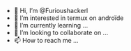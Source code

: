 - 👋 Hi, I’m @Furioushackerl
- 👀 I’m interested in termux on androïde 
- 🌱 I’m currently learning ...
- 💞️ I’m looking to collaborate on ...
- 📫 How to reach me ...

<!---
Furioushackerl/Furioushackerl is a ✨ special ✨ repository because its `README.md` (this file) appears on your GitHub profile.
You can click the Preview link to take a look at your changes.
--->
